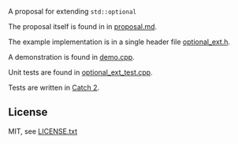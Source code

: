 A proposal for extending `std::optional`

The proposal itself is found in in [proposal.md](proposal.md).

The example implementation is in a single header file [optional_ext.h](optional_ext.h).

A demonstration is found in [demo.cpp](demo.cpp).

Unit tests are found in [optional_ext_test.cpp](optional_ext_test.cpp).

Tests are written in [Catch 2](https://github.com/catchorg/Catch).

## License
MIT, see [LICENSE.txt](LICENSE.txt)
